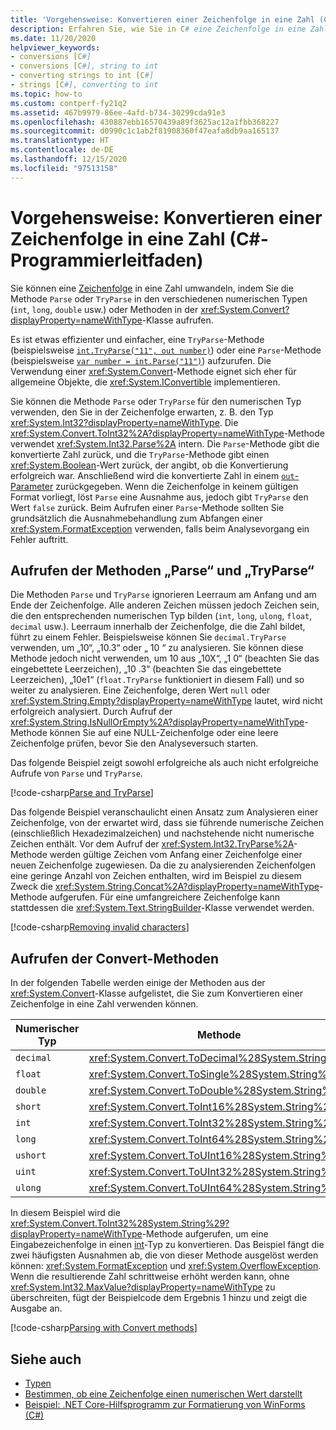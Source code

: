 ```yaml
---
title: 'Vorgehensweise: Konvertieren einer Zeichenfolge in eine Zahl (C#-Programmierleitfaden)'
description: Erfahren Sie, wie Sie in C# eine Zeichenfolge in eine Zahl konvertieren, indem Sie die Methoden „Parse“, „TryParse“ oder „Convert“ aufrufen.
ms.date: 11/20/2020
helpviewer_keywords:
- conversions [C#]
- conversions [C#], string to int
- converting strings to int [C#]
- strings [C#], converting to int
ms.topic: how-to
ms.custom: contperf-fy21q2
ms.assetid: 467b9979-86ee-4afd-b734-30299cda91e3
ms.openlocfilehash: 430887ebb16570439a89f3625ac12a1fbb368227
ms.sourcegitcommit: d0990c1c1ab2f81908360f47eafa8db9aa165137
ms.translationtype: HT
ms.contentlocale: de-DE
ms.lasthandoff: 12/15/2020
ms.locfileid: "97513158"
---
```

# <a name="how-to-convert-a-string-to-a-number-c-programming-guide"></a>Vorgehensweise: Konvertieren einer Zeichenfolge in eine Zahl (C#-Programmierleitfaden)

Sie können eine [Zeichenfolge](../../language-reference/builtin-types/reference-types.md) in eine Zahl umwandeln, indem Sie die Methode `Parse` oder `TryParse` in den verschiedenen numerischen Typen (`int`, `long`, `double` usw.) oder Methoden in der <xref:System.Convert?displayProperty=nameWithType>-Klasse aufrufen.  
  
 Es ist etwas effizienter und einfacher, eine `TryParse`-Methode (beispielsweise [`int.TryParse("11", out number)`](xref:System.Int32.TryParse%2A)) oder eine `Parse`-Methode (beispielsweise [`var number = int.Parse("11")`](xref:System.Int32.Parse%2A)) aufzurufen.  Die Verwendung einer <xref:System.Convert>-Methode eignet sich eher für allgemeine Objekte, die <xref:System.IConvertible> implementieren.  
  
 Sie können die Methode `Parse` oder `TryParse` für den numerischen Typ verwenden, den Sie in der Zeichenfolge erwarten, z. B. den Typ <xref:System.Int32?displayProperty=nameWithType>.  Die <xref:System.Convert.ToInt32%2A?displayProperty=nameWithType>-Methode verwendet <xref:System.Int32.Parse%2A> intern.  Die `Parse`-Methode gibt die konvertierte Zahl zurück, und die `TryParse`-Methode gibt einen <xref:System.Boolean>-Wert zurück, der angibt, ob die Konvertierung erfolgreich war. Anschließend wird die konvertierte Zahl in einem [`out`-Parameter](../../language-reference/keywords/out.md) zurückgegeben. Wenn die Zeichenfolge in keinem gültigen Format vorliegt, löst `Parse` eine Ausnahme aus, jedoch gibt `TryParse` den Wert `false` zurück. Beim Aufrufen einer `Parse`-Methode sollten Sie grundsätzlich die Ausnahmebehandlung zum Abfangen einer <xref:System.FormatException> verwenden, falls beim Analysevorgang ein Fehler auftritt.  
  
## <a name="calling-the-parse-and-tryparse-methods"></a>Aufrufen der Methoden „Parse“ und „TryParse“

Die Methoden `Parse` und `TryParse` ignorieren Leerraum am Anfang und am Ende der Zeichenfolge. Alle anderen Zeichen müssen jedoch Zeichen sein, die den entsprechenden numerischen Typ bilden (`int`, `long`, `ulong`, `float`, `decimal` usw.).  Leerraum innerhalb der Zeichenfolge, die die Zahl bildet, führt zu einem Fehler.  Beispielsweise können Sie `decimal.TryParse` verwenden, um „10“, „10.3“ oder „  10  “ zu analysieren. Sie können diese Methode jedoch nicht verwenden, um 10 aus „10X“, „1 0“ (beachten Sie das eingebettete Leerzeichen), „10 .3“ (beachten Sie das eingebettete Leerzeichen), „10e1“ (`float.TryParse` funktioniert in diesem Fall) und so weiter zu analysieren. Eine Zeichenfolge, deren Wert `null` oder <xref:System.String.Empty?displayProperty=nameWithType> lautet, wird nicht erfolgreich analysiert. Durch Aufruf der <xref:System.String.IsNullOrEmpty%2A?displayProperty=nameWithType>-Methode können Sie auf eine NULL-Zeichenfolge oder eine leere Zeichenfolge prüfen, bevor Sie den Analyseversuch starten.

Das folgende Beispiel zeigt sowohl erfolgreiche als auch nicht erfolgreiche Aufrufe von `Parse` und `TryParse`.  
  
[!code-csharp[Parse and TryParse](~/samples/snippets/csharp/programming-guide/string-to-number/parse-tryparse/program.cs)]  

Das folgende Beispiel veranschaulicht einen Ansatz zum Analysieren einer Zeichenfolge, von der erwartet wird, dass sie führende numerische Zeichen (einschließlich Hexadezimalzeichen) und nachstehende nicht numerische Zeichen enthält. Vor dem Aufruf der <xref:System.Int32.TryParse%2A>-Methode werden gültige Zeichen vom Anfang einer Zeichenfolge einer neuen Zeichenfolge zugewiesen. Da die zu analysierenden Zeichenfolgen eine geringe Anzahl von Zeichen enthalten, wird im Beispiel zu diesem Zweck die <xref:System.String.Concat%2A?displayProperty=nameWithType>-Methode aufgerufen. Für eine umfangreichere Zeichenfolge kann stattdessen die <xref:System.Text.StringBuilder>-Klasse verwendet werden.
  
[!code-csharp[Removing invalid characters](~/samples/snippets/csharp/programming-guide/string-to-number/parse-tryparse2/program.cs)]  

## <a name="calling-the-convert-methods"></a>Aufrufen der Convert-Methoden

In der folgenden Tabelle werden einige der Methoden aus der <xref:System.Convert>-Klasse aufgelistet, die Sie zum Konvertieren einer Zeichenfolge in eine Zahl verwenden können.  
  
|Numerischer Typ|Methode|  
|------------------|------------|  
|`decimal`|<xref:System.Convert.ToDecimal%28System.String%29>|  
|`float`|<xref:System.Convert.ToSingle%28System.String%29>|  
|`double`|<xref:System.Convert.ToDouble%28System.String%29>|  
|`short`|<xref:System.Convert.ToInt16%28System.String%29>|  
|`int`|<xref:System.Convert.ToInt32%28System.String%29>|  
|`long`|<xref:System.Convert.ToInt64%28System.String%29>|  
|`ushort`|<xref:System.Convert.ToUInt16%28System.String%29>|  
|`uint`|<xref:System.Convert.ToUInt32%28System.String%29>|  
|`ulong`|<xref:System.Convert.ToUInt64%28System.String%29>|  
  
 In diesem Beispiel wird die <xref:System.Convert.ToInt32%28System.String%29?displayProperty=nameWithType>-Methode aufgerufen, um eine Eingabezeichenfolge in einen [int](../../language-reference/builtin-types/integral-numeric-types.md)-Typ zu konvertieren. Das Beispiel fängt die zwei häufigsten Ausnahmen ab, die von dieser Methode ausgelöst werden können: <xref:System.FormatException> und <xref:System.OverflowException>. Wenn die resultierende Zahl schrittweise erhöht werden kann, ohne <xref:System.Int32.MaxValue?displayProperty=nameWithType> zu überschreiten, fügt der Beispielcode dem Ergebnis 1 hinzu und zeigt die Ausgabe an.  
  
[!code-csharp[Parsing with Convert methods](~/samples/snippets/csharp/programming-guide/string-to-number/convert/program.cs)]  
  
## <a name="see-also"></a>Siehe auch

- [Typen](./index.md)
- [Bestimmen, ob eine Zeichenfolge einen numerischen Wert darstellt](../strings/how-to-determine-whether-a-string-represents-a-numeric-value.md)
- [Beispiel: .NET Core-Hilfsprogramm zur Formatierung von WinForms (C#)](/samples/dotnet/samples/windowsforms-formatting-utility-cs)
